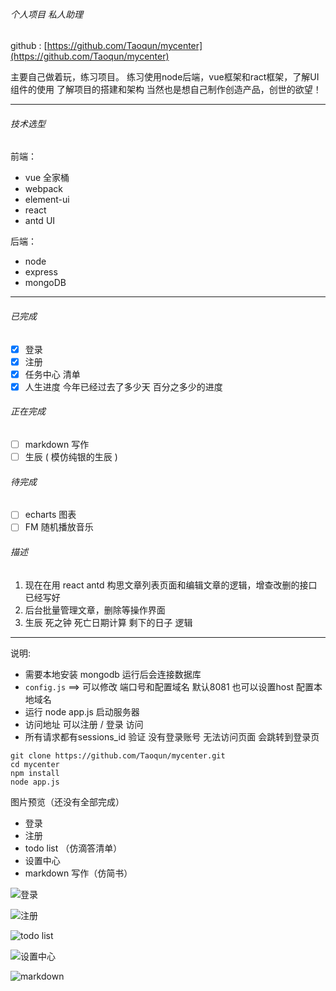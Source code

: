 ###### 个人项目 私人助理

github : [https://github.com/Taoqun/mycenter](https://github.com/Taoqun/mycenter)

主要自己做着玩，练习项目。
练习使用node后端，vue框架和ract框架，了解UI组件的使用
了解项目的搭建和架构
当然也是想自己制作创造产品，创世的欲望！

-----------
###### 技术选型
前端：
- vue 全家桶
- webpack
- element-ui
- react
- antd UI

后端：
- node
- express
- mongoDB

--------------

###### 已完成
- [x] 登录
- [x] 注册
- [x] 任务中心 清单
- [x] 人生进度 今年已经过去了多少天 百分之多少的进度

###### 正在完成

- [ ] markdown 写作
- [ ] 生辰 ( 模仿纯银的生辰 )

###### 待完成
- [ ] echarts 图表
- [ ] FM 随机播放音乐

###### 描述
1. 现在在用 react antd 构思文章列表页面和编辑文章的逻辑，增查改删的接口已经写好
2. 后台批量管理文章，删除等操作界面
3. 生辰 死之钟 死亡日期计算 剩下的日子 逻辑

---------------
说明:
- 需要本地安装 mongodb 运行后会连接数据库
- `config.js`  ==>  可以修改 端口号和配置域名 默认8081  也可以设置host 配置本地域名
- 运行 node app.js 启动服务器
- 访问地址 可以注册 / 登录 访问
- 所有请求都有sessions_id 验证 没有登录账号 无法访问页面 会跳转到登录页


```
git clone https://github.com/Taoqun/mycenter.git
cd mycenter
npm install
node app.js
```
图片预览（还没有全部完成）

- 登录
- 注册
- todo list （仿滴答清单）
- 设置中心
- markdown 写作（仿简书）

![登录](http://ocrcrbkp1.bkt.clouddn.com/myCenter/login.png)

![注册](http://ocrcrbkp1.bkt.clouddn.com/myCenter/register.png)

![todo list](http://ocrcrbkp1.bkt.clouddn.com/myCenter/todo_list.png)

![设置中心](http://ocrcrbkp1.bkt.clouddn.com/myCenter/setting.png)

![markdown](http://ocrcrbkp1.bkt.clouddn.com/myCenter/markdown.png)
